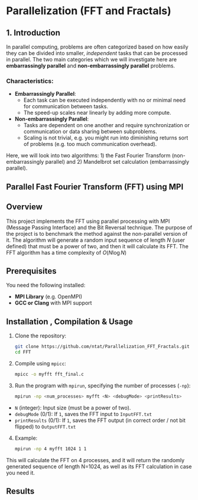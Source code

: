 # Parallelization (FFT and Fractals)

## 1. Introduction

In parallel computing, problems are often categorized based on how easily they can be divided into smaller, _independent_ tasks that can be processed in parallel. The two main categories which we will investigate here are **embarrassingly parallel** and **non-embarrassingly parallel** problems.

### Characteristics:
- **Embarrassingly Parallel**:   
  - Each task can be executed independently with no or minimal need for communication between tasks.
  - The speed-up scales near linearly by adding more compute.
- **Non-embarrassingly Parallel**: 
  - Tasks are dependent on one another and require synchronization or communication or data sharing between subproblems.
  - Scaling is not trivial, e.g. you might run into diminishing returns sort of problems (e.g. too much communication overhead).

Here, we will look into two algorithms: 1) the Fast Fourier Transform (non-embarrassingly parallel) and 2) Mandelbrot set calculation (embarrassingly parallel).

## Parallel Fast Fourier Transform (FFT) using MPI

## Overview
This project implements the FFT using parallel processing with MPI (Message Passing Interface) and the Bit Reversal technique. The purpose of the project is to benchmark the method against the non-parallel version of it. The algorithm will generate a random input sequence of length $N$ (user defined) that must be a power of two, and then it will calculate its FFT. The FFT algorithm has a time complexity of $O(N \log N)$ 

## Prerequisites
You need the following installed:
- **MPI Library** (e.g. OpenMPI)
- **GCC or Clang** with MPI support
## Installation , Compilation & Usage
1. Clone the repository:
   ```bash
   git clone https://github.com/ntat/Parallelization_FFT_Fractals.git
   cd FFT
2. Compile using `mpicc`:
   ```bash 
   mpicc -o myfft fft_final.c 
3. Run the program with `mpirun`, specifying the number of processes (`-np`):
   ```bash 
   mpirun -np <num_processes> myfft <N> <debugMode> <printResults>
 - `N` (integer): Input size (must be a power of two).
 - `debugMode` (0/1): If `1`, saves the FFT input to `InputFFT.txt`
 - `printResults` (0/1): If `1`, saves the FFT output (in correct order / not bit flipped) to `OutputFFT.txt`
4. Example:
   ```bash 
   mpirun -np 4 myfft 1024 1 1
This will calculate the FFT on 4 processes, and it will return the randomly generated sequence of length N=1024, as well as its FFT calculation in case you need it.

## Results